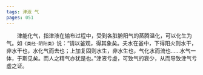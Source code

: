 ```yaml
---
tags: 津液 气
pages: 051
---
```

&emsp;&emsp;津能化气，指津液在输布过程中，受到各脏腑阳气的蒸腾温化，可以化生为气。如`《类经·阴阳类》`说：“请以釜观，得其象矣。夫水在釜中，下得阳火则水干，非水干也，水化气而去也；上加复固则水生，非水生也，气化水而流也……水气一体，于斯见矣。而人之精气亦犹是也。”津液亏虚，可致气的衰少，从而导致津气亏虚之证。